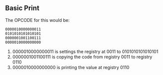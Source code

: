 ## Basic Print

The OPCODE for this would be:

```
0000010000000011
0101010101010101
0000001001100111
0000010000000000
```

1. 0000010000000011 is settings the registry at 0011 to 0101010101010101
2. 0000001001100111 is copying the code from registry 0011 to registry 0110
3. 0000010000000000 is printing the value at registry 0110
